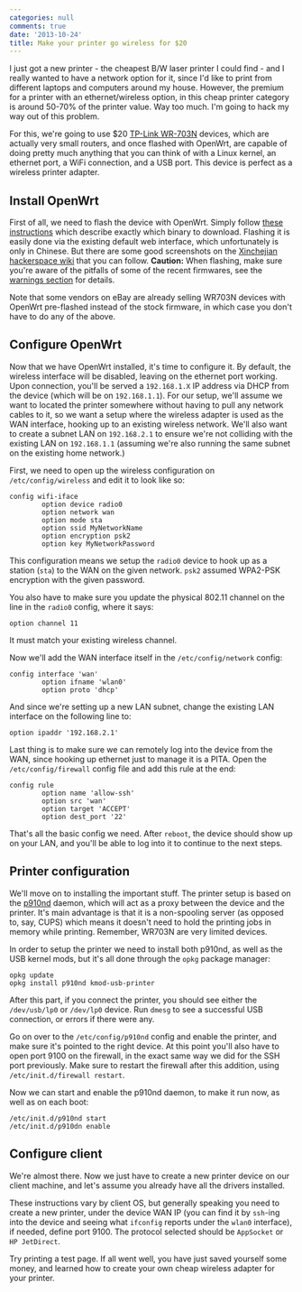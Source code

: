 ```yaml
---
categories: null
comments: true
date: '2013-10-24'
title: Make your printer go wireless for $20
---
```


I just got a new printer - the cheapest B/W laser printer I could find - and I really wanted to have a network option for it, since I'd like to print from different laptops and computers around my house. However, the premium for a printer with an ethernet/wireless option, in this cheap printer category is around 50-70% of the printer value. Way too much. I'm going to hack my way out of this problem.

For this, we're going to use $20 [TP-Link WR-703N](http://wiki.openwrt.org/toh/tp-link/tl-wr703n) devices, which are actually very small routers, and once flashed with OpenWrt, are capable of doing pretty much anything that you can think of with a Linux kernel, an ethernet port, a WiFi connection, and a USB port. This device is perfect as a wireless printer adapter.

## Install OpenWrt
First of all, we need to flash the device with OpenWrt. Simply follow [these instructions](http://wiki.openwrt.org/toh/tp-link/tl-wr703n#flashing) which describe exactly which binary to download. Flashing it is easily done via the existing default web interface, which unfortunately is only in Chinese. But there are some good screenshots on the [Xinchejian hackerspace wiki](http://wiki.xinchejian.com/wiki/Install_OpenWRT_on_TPlink_WR703N) that you can follow. **Caution:** When flashing, make sure you're aware of the pitfalls of some of the recent firmwares, see the [warnings section](http://wiki.openwrt.org/toh/tp-link/tl-wr703n#warnings.gotchas) for details.

Note that some vendors on eBay are already selling WR703N devices with OpenWrt pre-flashed instead of the stock firmware, in which case you don't have to do any of the above.

## Configure OpenWrt
Now that we have OpenWrt installed, it's time to configure it. By default, the wireless interface will be disabled, leaving on the ethernet port working. Upon connection, you'll be served a `192.168.1.X` IP address via DHCP from the device (which will be on `192.168.1.1`). For our setup, we'll assume we want to located the printer somewhere without having to pull any network cables to it, so we want a setup where the wireless adapter is used as the WAN interface, hooking up to an existing wireless network. We'll also want to create a subnet LAN on `192.168.2.1` to ensure we're not colliding with the existing LAN on `192.168.1.1` (assuming we're also running the same subnet on the existing home network.)

First, we need to open up the wireless configuration on `/etc/config/wireless` and edit it to look like so:

```
config wifi-iface
        option device radio0
        option network wan
        option mode sta
        option ssid MyNetworkName
        option encryption psk2
        option key MyNetworkPassword
```

This configuration means we setup the `radio0` device to hook up as a station (`sta`) to the WAN on the given network. `psk2` assumed WPA2-PSK encryption with the given password.

You also have to make sure you update the physical 802.11 channel on the line in the `radio0` config, where it says:

```
option channel 11
```

It must match your existing wireless channel.

Now we'll add the WAN interface itself in the `/etc/config/network` config:

```
config interface 'wan'
        option ifname 'wlan0'
        option proto 'dhcp'
```

And since we're setting up a new LAN subnet, change the existing LAN interface on the following line to:

```
option ipaddr '192.168.2.1'
```

Last thing is to make sure we can remotely log into the device from the WAN, since hooking up ethernet just to manage it is a PITA. Open the `/etc/config/firewall` config file and add this rule at the end:

```
config rule
        option name 'allow-ssh'
        option src 'wan'
        option target 'ACCEPT'
        option dest_port '22'
```

That's all the basic config we need. After `reboot`, the device should show up on your LAN, and you'll be able to log into it to continue to the next steps.

## Printer configuration

We'll move on to installing the important stuff. The printer setup is based on the [p910nd](http://wiki.openwrt.org/doc/howto/p910nd.server) daemon, which will act as a proxy between the device and the printer. It's main advantage is that it is a non-spooling server (as opposed to, say, CUPS) which means it doesn't need to hold the printing jobs in memory while printing. Remember, WR703N are very limited devices.

In order to setup the printer we need to install both p910nd, as well as the USB kernel mods, but it's all done through the `opkg` package manager:

```
opkg update
opkg install p910nd kmod-usb-printer
```

After this part, if you connect the printer, you should see either the `/dev/usb/lp0` or `/dev/lp0` device. Run `dmesg` to see a successful USB connection, or errors if there were any.

Go on over to the `/etc/config/p910nd` config and enable the printer, and make sure it's pointed to the right device. At this point you'll also have to open port 9100 on the firewall, in the exact same way we did for the SSH port previously. Make sure to restart the firewall after this addition, using `/etc/init.d/firewall restart`.

Now we can start and enable the p910nd daemon, to make it run now, as well as on each boot:

```
/etc/init.d/p910nd start
/etc/init.d/p910dn enable
```

## Configure client
We're almost there. Now we just have to create a new printer device on our client machine, and let's assume you already have all the drivers installed.

These instructions vary by client OS, but generally speaking you need to create a new printer, under the device WAN IP (you can find it by `ssh`-ing into the device and seeing what `ifconfig` reports under the `wlan0` interface), if needed, define port 9100. The protocol selected should be `AppSocket` or `HP JetDirect`.

Try printing a test page. If all went well, you have just saved yourself some money, and learned how to create your own cheap wireless adapter for your printer.